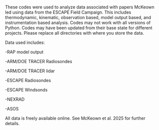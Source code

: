 These codes were used to analyze data associated with papers McKeown led using data from the ESCAPE Field Campaign. 
This includes thermodynamic, kinematic, observation based, model output based, and instrumentation based analysis.
Codes may not work with all versions of Python. Codes may have been updated from their base state for different projects. 
Please replace all directories with where you store the data. 


Data used includes: 
  
  -RAP model output
  
  -ARM/DOE TRACER Radiosondes
  
  -ARM/DOE TRACER lidar
  
  -ESCAPE Radiosondes
  
  -ESCAPE Windsonds
  
  -NEXRAD 
  
  -ASOS

All data is freely available online. See McKeown et al. 2025 for further details. 
